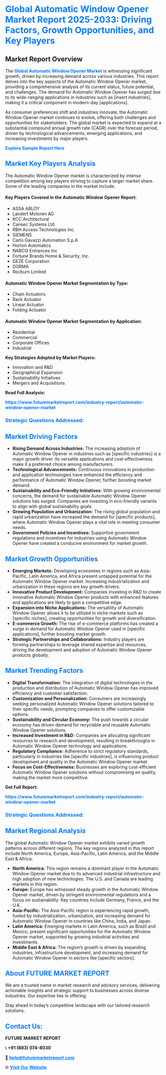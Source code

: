 <h1 style="color: #007BFF;">Global Automatic Window Opener Market Report 2025-2033: Driving Factors, Growth Opportunities, and Key Players</h1>

<section id="overview">
<h2>Market Report Overview</h2>
<p>The <a href="https://www.futuremarketreport.com/industry-report/automatic-window-opener-market" style="color: #007BFF; text-decoration: none;"><strong>Global Automatic Window Opener Market</strong></a> is witnessing significant growth, driven by increasing demand across various industries. This report delves into the key aspects of the Automatic Window Opener market, providing a comprehensive analysis of its current status, future potential, and challenges. The demand for Automatic Window Opener has surged due to its wide-ranging applications in industries such as [insert industries], making it a critical component in modern-day [applications].</p>
<p>As consumer preferences shift and industries innovate, the Automatic Window Opener market continues to evolve, offering both challenges and opportunities for stakeholders. The global market is expected to expand at a substantial compound annual growth rate (CAGR) over the forecast period, driven by technological advancements, emerging applications, and increasing investments by major players.</p>
</section>

<section id="overview">
<p><a href="https://www.futuremarketreport.com/request-sample/reportId=59947" style="color: #007BFF; text-decoration: none;"><strong>Explore Sample Report Here</strong></a></p>
</section>

<section id="key-players">
<h2 style="color: #007BFF;">Market Key Players Analysis</h2>
<p>The Automatic Window Opener market is characterized by intense competition among key players striving to capture a larger market share. Some of the leading companies in the market include:</p>
<h4>Key Players Covered in the Automatic Window Opener Report:</h4>
<ul><li>ASSA ABLOY</li><li>Landert Motoren AG</li><li>KCC Architectural</li><li>Cansec Systems Ltd.</li><li>RBH Access Technologies Inc.</li><li>SIEMENS</li><li>Carlo Gavazzi Automation S.p.A</li><li>Horton Automatics</li><li>NABCO Entrances Inc</li><li>Fortune Brands Home &amp; Security, Inc.</li><li>GEZE Corporation</li><li>DORMA</li><li>Rocburn Limited</li></ul>
<h4>Automatic Window Opener Market Segmentation by Type:</h4>
<ul><li>Chain Actuators</li><li>Rack Actuator</li><li>Linear Actuator</li><li>Folding Actuator</li></ul>

<h4>Automatic Window Opener Market Segmentation by Application:</h4>
<ul><li>Residential</li><li>Commercial</li><li>Corporate Offices</li><li>Industrial</li></ul>
<p><strong>Key Strategies Adopted by Market Players:</strong></p>
<ul>
<li>Innovation and R&D</li>
<li>Geographical Expansion</li>
<li>Sustainability Initiatives</li>
<li>Mergers and Acquisitions</li>
</ul>
</section>

<section>
<p><strong>Read Full Analysis: </strong></p><a href="https://www.futuremarketreport.com/industry-report/automatic-window-opener-market" style="color: #007BFF; text-decoration: none;"><strong>https://www.futuremarketreport.com/industry-report/automatic-window-opener-market</strong></a>
<h3 style="color: #007BFF;">Strategic Questions Addressed:</h3>
</section>

<section id="driving-factors">
<h2 style="color: #007BFF;">Market Driving Factors</h2>
<ul>
<li><strong>Rising Demand Across Industries:</strong> The increasing adoption of Automatic Window Opener in industries such as [specific industries] is a major growth driver. Its versatile applications and cost-effectiveness make it a preferred choice among manufacturers.</li>
<li><strong>Technological Advancements:</strong> Continuous innovations in production and application technologies have enhanced the efficiency and performance of Automatic Window Opener, further boosting market demand.</li>
<li><strong>Sustainability and Eco-Friendly Initiatives:</strong> With growing environmental concerns, the demand for sustainable Automatic Window Opener solutions has surged. Companies are investing in eco-friendly variants to align with global sustainability goals.</li>
<li><strong>Growing Population and Urbanization:</strong> The rising global population and rapid urbanization have increased the demand for [specific products], where Automatic Window Opener plays a vital role in meeting consumer needs.</li>
<li><strong>Government Policies and Incentives:</strong> Supportive government regulations and incentives for industries using Automatic Window Opener have created a conducive environment for market growth.</li>
</ul>
</section>

<section id="growth-opportunities">
<h2 style="color: #007BFF;">Market Growth Opportunities</h2>
<ul>
<li><strong>Emerging Markets:</strong> Developing economies in regions such as Asia-Pacific, Latin America, and Africa present untapped potential for the Automatic Window Opener market. Increasing industrialization and urbanization in these regions are key growth drivers.</li>
<li><strong>Innovative Product Development:</strong> Companies investing in R&D to create innovative Automatic Window Opener products with enhanced features and applications are likely to gain a competitive edge.</li>
<li><strong>Expansion into Niche Applications:</strong> The versatility of Automatic Window Opener allows it to be utilized in niche markets such as [specific niches], creating opportunities for growth and diversification.</li>
<li><strong>E-commerce Growth:</strong> The rise of e-commerce platforms has created a surge in demand for Automatic Window Opener used in [specific applications], further boosting market growth.</li>
<li><strong>Strategic Partnerships and Collaborations:</strong> Industry players are forming partnerships to leverage shared expertise and resources, driving the development and adoption of Automatic Window Opener products globally.</li>
</ul>
</section>

<section id="trending-factors">
<h2 style="color: #007BFF;">Market Trending Factors</h2>
<ul>
<li><strong>Digital Transformation:</strong> The integration of digital technologies in the production and distribution of Automatic Window Opener has improved efficiency and customer satisfaction.</li>
<li><strong>Customization and Personalization:</strong> Consumers are increasingly seeking personalized Automatic Window Opener solutions tailored to their specific needs, prompting companies to offer customizable options.</li>
<li><strong>Sustainability and Circular Economy:</strong> The push towards a circular economy has driven demand for recyclable and reusable Automatic Window Opener solutions.</li>
<li><strong>Increased Investment in R&D:</strong> Companies are allocating significant resources to research and development, resulting in breakthroughs in Automatic Window Opener technology and applications.</li>
<li><strong>Regulatory Compliance:</strong> Adherence to strict regulatory standards, particularly in industries like [specific industries], is influencing product development and quality in the Automatic Window Opener market.</li>
<li><strong>Focus on Cost-Effectiveness:</strong> Businesses are exploring cost-efficient Automatic Window Opener solutions without compromising on quality, making the market more competitive.</li>
</ul>
</section>

<section>
<p><strong>Get Full Report: </strong></p><a href="https://www.futuremarketreport.com/industry-report/automatic-window-opener-market" style="color: #007BFF; text-decoration: none;"><strong>https://www.futuremarketreport.com/industry-report/automatic-window-opener-market</strong></a>
<h3 style="color: #007BFF;">Strategic Questions Addressed:</h3>
</section>


<section id="regional-analysis">
<h2 style="color: #007BFF;">Market Regional Analysis</h2>
<p>The global Automatic Window Opener market exhibits varied growth patterns across different regions. The key regions analyzed in this report include North America, Europe, Asia-Pacific, Latin America, and the Middle East & Africa:</p>
<ul>
<li><strong>North America:</strong> This region remains a dominant player in the Automatic Window Opener market due to its advanced industrial infrastructure and high adoption of new technologies. The U.S. and Canada are leading markets in this region.</li>
<li><strong>Europe:</strong> Europe has witnessed steady growth in the Automatic Window Opener market, driven by stringent environmental regulations and a focus on sustainability. Key countries include Germany, France, and the U.K.</li>
<li><strong>Asia-Pacific:</strong> The Asia-Pacific region is experiencing rapid growth, fueled by industrialization, urbanization, and increasing demand for Automatic Window Opener in countries like China, India, and Japan.</li>
<li><strong>Latin America:</strong> Emerging markets in Latin America, such as Brazil and Mexico, present significant opportunities for the Automatic Window Opener market, supported by growing industrial activities and investments.</li>
<li><strong>Middle East & Africa:</strong> The region’s growth is driven by expanding industries, infrastructure development, and increasing demand for Automatic Window Opener in sectors like [specific sectors].</li>
</ul>
</section>

<footer>
<h2 style="color: #007BFF;">About FUTURE MARKET REPORT</h2>
<p>We are a trusted name in market research and advisory services, delivering actionable insights and strategic support to businesses across diverse industries. Our expertise lies in offering:</p>

<p>Stay ahead in today’s competitive landscape with our tailored research solutions.</p>

<h2 style="color: #007BFF;">Contact Us:</h2>
<p><strong>FUTURE MARKET REPORT</strong></p>
<p>📞 <strong>+91 (883) 074-8030</strong></p>
<p>📧 <strong><a href="mailto:help@futuremarketreport.com" style="color: #007BFF;">help@futuremarketreport.com</a></strong></p>
<p>🌐 <strong><a href="https://www.futuremarketreport.com/" style="color: #007BFF;">Visit Our Website</a></strong></p>
</footer>